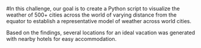 #In this challenge, our goal is to create a Python script to visualize the weather of 500+ cities across the world of varying distance from the equator to establish a representative model of weather across world cities. 

Based on the findings, several locations for an ideal vacation was generated with nearby hotels for easy accommodation.